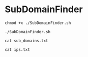 # SubDomainFinder

`chmod +x ./SubDomainFinder.sh`

`./SubDomainFinder.sh`

`cat sub_domains.txt`

`cat ips.txt`
